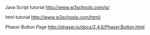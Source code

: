 

Java Script tutorial http://www.w3schools.com/js/

html tutorial http://www.w3schools.com/html/

Phasor Button Page http://phaser.io/docs/2.4.6/Phaser.Button.html